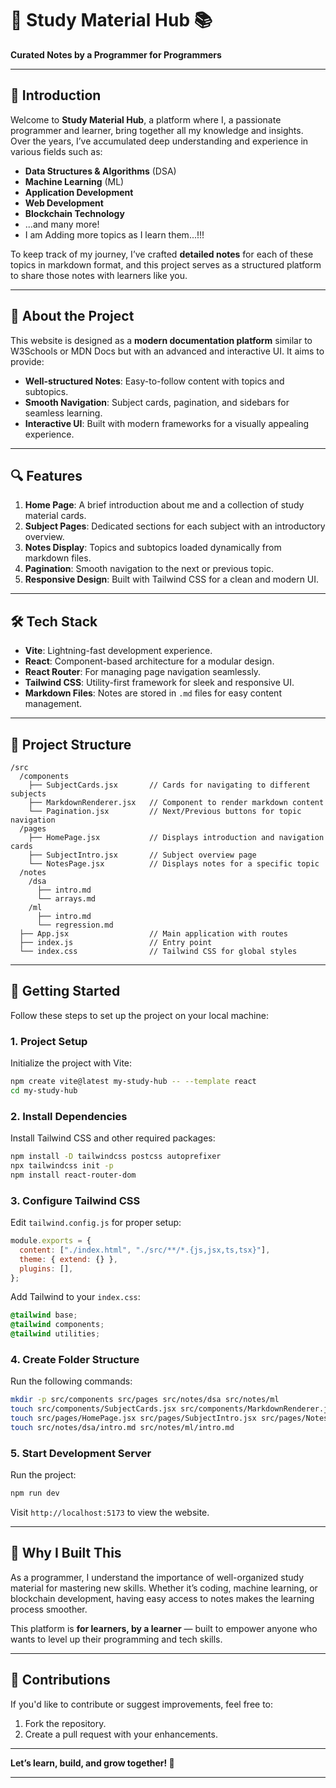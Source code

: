 # 🚀 **Study Material Hub** 📚  
**Curated Notes by a Programmer for Programmers**

---

## 👋 **Introduction**  
Welcome to **Study Material Hub**, a platform where I, a passionate programmer and learner, bring together all my knowledge and insights. Over the years, I’ve accumulated deep understanding and experience in various fields such as:  

- **Data Structures & Algorithms** (DSA)  
- **Machine Learning** (ML)  
- **Application Development**  
- **Web Development**  
- **Blockchain Technology**  
- ...and many more!  
- I am Adding more topics as I learn them...!!!

To keep track of my journey, I’ve crafted **detailed notes** for each of these topics in markdown format, and this project serves as a structured platform to share those notes with learners like you.

---

## 🌟 **About the Project**  

This website is designed as a **modern documentation platform** similar to W3Schools or MDN Docs but with an advanced and interactive UI. It aims to provide:  

- **Well-structured Notes**: Easy-to-follow content with topics and subtopics.  
- **Smooth Navigation**: Subject cards, pagination, and sidebars for seamless learning.  
- **Interactive UI**: Built with modern frameworks for a visually appealing experience.  

---

## 🔍 **Features**  
1. **Home Page**: A brief introduction about me and a collection of study material cards.  
2. **Subject Pages**: Dedicated sections for each subject with an introductory overview.  
3. **Notes Display**: Topics and subtopics loaded dynamically from markdown files.  
4. **Pagination**: Smooth navigation to the next or previous topic.  
5. **Responsive Design**: Built with Tailwind CSS for a clean and modern UI.  

---

## 🛠️ **Tech Stack**  
- **Vite**: Lightning-fast development experience.  
- **React**: Component-based architecture for a modular design.  
- **React Router**: For managing page navigation seamlessly.  
- **Tailwind CSS**: Utility-first framework for sleek and responsive UI.  
- **Markdown Files**: Notes are stored in `.md` files for easy content management.  

---

## 📂 **Project Structure**  

```
/src
  /components
    ├── SubjectCards.jsx       // Cards for navigating to different subjects
    ├── MarkdownRenderer.jsx   // Component to render markdown content
    └── Pagination.jsx         // Next/Previous buttons for topic navigation
  /pages
    ├── HomePage.jsx           // Displays introduction and navigation cards
    ├── SubjectIntro.jsx       // Subject overview page
    └── NotesPage.jsx          // Displays notes for a specific topic
  /notes
    /dsa
      ├── intro.md
      └── arrays.md
    /ml
      ├── intro.md
      └── regression.md
  ├── App.jsx                  // Main application with routes
  ├── index.js                 // Entry point
  └── index.css                // Tailwind CSS for global styles
```

---

## 🚀 **Getting Started**  

Follow these steps to set up the project on your local machine:

### 1. **Project Setup**  
Initialize the project with Vite:  
```bash
npm create vite@latest my-study-hub -- --template react
cd my-study-hub
```

### 2. **Install Dependencies**  
Install Tailwind CSS and other required packages:  
```bash
npm install -D tailwindcss postcss autoprefixer
npx tailwindcss init -p
npm install react-router-dom
```

### 3. **Configure Tailwind CSS**  
Edit `tailwind.config.js` for proper setup:  
```javascript
module.exports = {
  content: ["./index.html", "./src/**/*.{js,jsx,ts,tsx}"],
  theme: { extend: {} },
  plugins: [],
};
```

Add Tailwind to your `index.css`:  
```css
@tailwind base;
@tailwind components;
@tailwind utilities;
```

### 4. **Create Folder Structure**  
Run the following commands:  
```bash
mkdir -p src/components src/pages src/notes/dsa src/notes/ml
touch src/components/SubjectCards.jsx src/components/MarkdownRenderer.jsx
touch src/pages/HomePage.jsx src/pages/SubjectIntro.jsx src/pages/NotesPage.jsx
touch src/notes/dsa/intro.md src/notes/ml/intro.md
```

### 5. **Start Development Server**  
Run the project:  
```bash
npm run dev
```

Visit `http://localhost:5173` to view the website.  

---

## 🎯 **Why I Built This**  

As a programmer, I understand the importance of well-organized study material for mastering new skills. Whether it’s coding, machine learning, or blockchain development, having easy access to notes makes the learning process smoother.  

This platform is **for learners, by a learner** — built to empower anyone who wants to level up their programming and tech skills.

---

## 🤝 **Contributions**  

If you'd like to contribute or suggest improvements, feel free to:  
1. Fork the repository.  
2. Create a pull request with your enhancements.  

---

<!-- ## 📧 **Connect With Me**  

If you found this project helpful or want to collaborate, feel free to reach out:  

- **LinkedIn**: [Your Profile Link]  
- **GitHub**: [Your GitHub Link]  
- **Email**: yourname@example.com  

--- -->

**Let’s learn, build, and grow together! 🚀**  

---